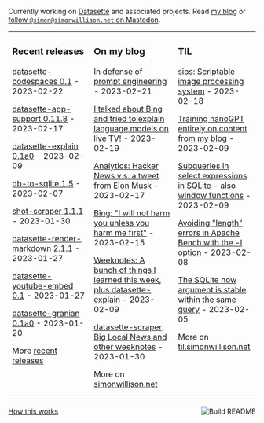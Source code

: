 Currently working on [Datasette](https://datasette.io/) and associated projects. Read [my blog](https://simonwillison.net/) or <a href="https://fedi.simonwillison.net/@simon">follow `@simon@simonwillison.net` on Mastodon</a>.

<table><tr><td valign="top" width="33%">

### Recent releases
<!-- recent_releases starts -->
[datasette-codespaces 0.1](https://github.com/simonw/datasette-codespaces/releases/tag/0.1) - 2023-02-22

[datasette-app-support 0.11.8](https://github.com/simonw/datasette-app-support/releases/tag/0.11.8) - 2023-02-17

[datasette-explain 0.1a0](https://github.com/simonw/datasette-explain/releases/tag/0.1a0) - 2023-02-09

[db-to-sqlite 1.5](https://github.com/simonw/db-to-sqlite/releases/tag/1.5) - 2023-02-07

[shot-scraper 1.1.1](https://github.com/simonw/shot-scraper/releases/tag/1.1.1) - 2023-01-30

[datasette-render-markdown 2.1.1](https://github.com/simonw/datasette-render-markdown/releases/tag/2.1.1) - 2023-01-27

[datasette-youtube-embed 0.1](https://github.com/simonw/datasette-youtube-embed/releases/tag/0.1) - 2023-01-27

[datasette-granian 0.1a0](https://github.com/simonw/datasette-granian/releases/tag/0.1a0) - 2023-01-20
<!-- recent_releases ends -->
More [recent releases](https://github.com/simonw/simonw/blob/main/releases.md)
</td><td valign="top" width="34%">

### On my blog
<!-- blog starts -->
[In defense of prompt engineering](http://simonwillison.net/2023/Feb/21/in-defense-of-prompt-engineering/) - 2023-02-21

[I talked about Bing and tried to explain language models on live TV!](http://simonwillison.net/2023/Feb/19/live-tv/) - 2023-02-19

[Analytics: Hacker News v.s. a tweet from Elon Musk](http://simonwillison.net/2023/Feb/17/analytics/) - 2023-02-17

[Bing: "I will not harm you unless you harm me first"](http://simonwillison.net/2023/Feb/15/bing/) - 2023-02-15

[Weeknotes: A bunch of things I learned this week, plus datasette-explain](http://simonwillison.net/2023/Feb/9/weeknotes/) - 2023-02-09

[datasette-scraper, Big Local News and other weeknotes](http://simonwillison.net/2023/Jan/30/datasette-scraper/) - 2023-01-30
<!-- blog ends -->
More on [simonwillison.net](https://simonwillison.net/)
</td><td valign="top" width="33%">

### TIL
<!-- tils starts -->
[sips: Scriptable image processing system](https://til.simonwillison.net/macos/sips) - 2023-02-18

[Training nanoGPT entirely on content from my blog](https://til.simonwillison.net/llms/training-nanogpt-on-my-blog) - 2023-02-09

[Subqueries in select expressions in SQLite - also window functions](https://til.simonwillison.net/sqlite/subqueries-in-select) - 2023-02-09

[Avoiding "length" errors in Apache Bench with the -l option](https://til.simonwillison.net/ab/apache-bench-length-errors) - 2023-02-08

[The SQLite now argument is stable within the same query](https://til.simonwillison.net/sqlite/now-argument-stability) - 2023-02-05
<!-- tils ends -->
More on [til.simonwillison.net](https://til.simonwillison.net/)
</td></tr></table>

<a href="https://github.com/simonw/simonw/actions"><img src="https://github.com/simonw/simonw/workflows/Build%20README/badge.svg" align="right" alt="Build README"></a> <a href="https://simonwillison.net/2020/Jul/10/self-updating-profile-readme/">How this works</a>
